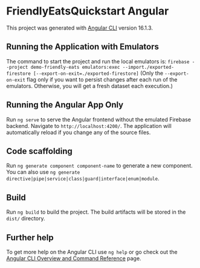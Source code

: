 # FriendlyEatsQuickstart Angular

This project was generated with [Angular CLI](https://github.com/angular/angular-cli) version 16.1.3.

## Running the Application with Emulators

The command to start the project and run the local emulators is:
`firebase --project demo-friendly-eats emulators:exec --import./exported-firestore [--export-on-exit=./exported-firestore]`
(Only the `--export-on-exit` flag only if you want to persist changes after each run of the emulators. Otherwise, you will get a fresh dataset each execution.)

## Running the Angular App Only

Run `ng serve` to serve the Angular frontend without the emulated Firebase backend. Navigate to `http://localhost:4200/`. The application will automatically reload if you change any of the source files.

## Code scaffolding

Run `ng generate component component-name` to generate a new component. You can also use `ng generate directive|pipe|service|class|guard|interface|enum|module`.

## Build

Run `ng build` to build the project. The build artifacts will be stored in the `dist/` directory.

## Further help

To get more help on the Angular CLI use `ng help` or go check out the [Angular CLI Overview and Command Reference](https://angular.io/cli) page.


